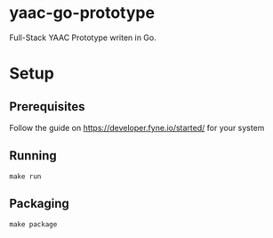 # yaac-go-prototype
Full-Stack YAAC Prototype writen in Go.

# Setup
## Prerequisites
Follow the guide on https://developer.fyne.io/started/ for your system
## Running
```shell
make run
```
## Packaging
```shell
make package
```